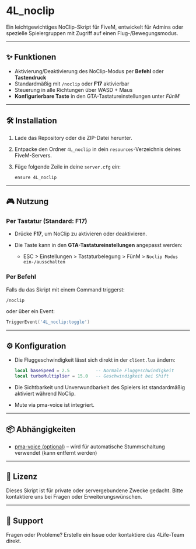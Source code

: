 # 4L_noclip

Ein leichtgewichtiges NoClip-Skript für FiveM, entwickelt für Admins oder spezielle Spielergruppen mit Zugriff auf einen Flug-/Bewegungsmodus.

---

## ✨ Funktionen

- Aktivierung/Deaktivierung des NoClip-Modus per **Befehl** oder **Tastendruck**
- Standardmäßig mit `/noclip` oder **F17** aktivierbar
- Steuerung in alle Richtungen über WASD + Maus
- **Konfigurierbare Taste** in den GTA-Tastatureinstellungen unter _FünM_

---

## 🛠️ Installation

1. Lade das Repository oder die ZIP-Datei herunter.
2. Entpacke den Ordner `4L_noclip` in dein `resources`-Verzeichnis deines FiveM-Servers.
3. Füge folgende Zeile in deine `server.cfg` ein:

   ```
   ensure 4L_noclip
   ```

---

## 🎮 Nutzung

### Per Tastatur (Standard: F17)

- Drücke **F17**, um NoClip zu aktivieren oder deaktivieren.
- Die Taste kann in den **GTA-Tastatureinstellungen** angepasst werden:

  - ESC > Einstellungen > Tastaturbelegung > FünM > `Noclip Modus ein-/ausschalten`

### Per Befehl

Falls du das Skript mit einem Command triggerst:

```bash
/noclip
```

oder über ein Event:

```lua
TriggerEvent('4L_noclip:toggle')
```

---

## ⚙️ Konfiguration

- Die Fluggeschwindigkeit lässt sich direkt in der `client.lua` ändern:

  ```lua
  local baseSpeed = 2.5          -- Normale Fluggeschwindigkeit
  local turboMultiplier = 15.0   -- Geschwindigkeit bei Shift
  ```

- Die Sichtbarkeit und Unverwundbarkeit des Spielers ist standardmäßig aktiviert während NoClip.
- Mute via pma-voice ist integriert.

---

## 📦 Abhängigkeiten

- [pma-voice (optional)](https://github.com/AvarianKnight/pma-voice) – wird für automatische Stummschaltung verwendet (kann entfernt werden)

---

## 📄 Lizenz

Dieses Skript ist für private oder servergebundene Zwecke gedacht. Bitte kontaktiere uns bei Fragen oder Erweiterungswünschen.

---

## 🙋 Support

Fragen oder Probleme? Erstelle ein Issue oder kontaktiere das 4Life-Team direkt.
